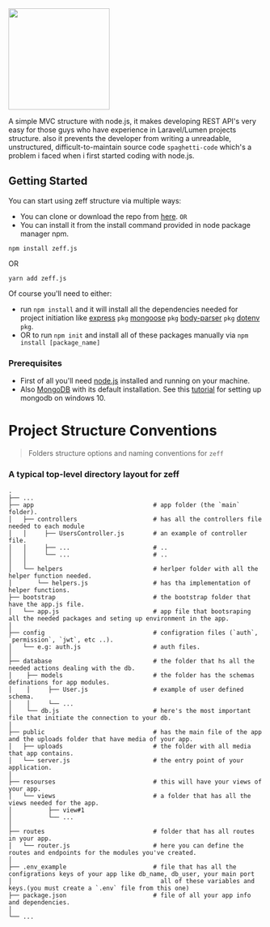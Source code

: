 <img src="https://bit.ly/3aregLh" width="200" height="200">


A simple MVC structure with node.js, it makes developing REST API's very easy for those guys who have experience in Laravel/Lumen projects structure. also it prevents the developer from writing a unreadable, unstructured, difficult-to-maintain source code `spaghetti-code` which's a problem i faced when i first started coding with node.js.

## Getting Started
You can start using zeff structure via multiple ways:
* You can clone or download the repo from [here](https://github.com/magdi14/Zeff.git).
``
OR
``
* You can install it from the install command provided in node package manager npm.
```
npm install zeff.js
```
OR
```
yarn add zeff.js
```
Of course you'll need to either:
* run ```npm install``` and it will install all the dependencies needed for project initiation like [express](https://expressjs.com/) `pkg`
[mongoose](https://mongoosejs.com/) `pkg` [body-parser](https://www.npmjs.com/package/body-parser) `pkg` [dotenv](https://www.npmjs.com/package/dotenv) `pkg`.
* OR to run ```npm init``` and install all of these packages manually via ```npm install [package_name]```
### Prerequisites
* First of all you'll need [node.js](https://nodejs.org/en/download/) installed and running on your machine.
* Also [MongoDB](https://www.mongodb.com/download-center/community) with its default installation.
See this [tutorial](https://www.youtube.com/watch?v=FwMwO8pXfq0) for setting up mongodb on windows 10.

Project Structure Conventions
============================
> Folders structure options and naming conventions for `zeff`
### A typical top-level directory layout for zeff
    .
    ├── ...
    ├── app                                 # app folder (the `main` folder).
    │   ├── controllers                     # has all the controllers file needed to each module
    │   │     ├── UsersController.js        # an example of controller file.
    │   │     ├── ...                       # ..
    │   │     └── ...                       # ..
    │   │
    │   └── helpers                         # herlper folder with all the helper function needed.     
    │       └── helpers.js                  # has tha implementation of helper functions. 
    ├── bootstrap                           # the bootstrap folder that have the app.js file.
    │   └── app.js                          # app file that bootsraping all the needed packages and seting up environment in the app.
    │
    ├── config                              # configration files (`auth`, `permission`, `jwt`, etc ..).
    │   └── e.g: auth.js                    # auth files.
    │
    ├── database                            # the folder that hs all the needed actions dealing with the db.
    │    ├── models                         # the folder has the schemas definations for app modules.
    │    │     ├── User.js                  # example of user defined schema.
    │    │     └── ...
    │    └── db.js                          # here's the most important file that initiate the connection to your db.
    │    
    ├── public                              # has the main file of the app and the uploads folder that have media of your app.
    │   ├── uploads                         # the folder with all media that app contains.
    │   └── server.js                       # the entry point of your application.
    │
    ├── resourses                           # this will have your views of your app.
    │   └── views                           # a folder that has all the views needed for the app.
    │          ├── view#1
    │          └── ...
    │
    ├── routes                              # folder that has all routes in your app.
    │   └── router.js                       # here you can define the routes and endpoints for the modules you've created.
    │
    ├── .env_example                        # file that has all the configrations keys of your app like db_name, db_user, your main port     │                                         all of these variables and keys.(you must create a `.env` file from this one)
    ├── package.json                        # file of all your app info and dependencies.
    │
    └── ...
    
    
    
    
    
    
    
    
    
  
